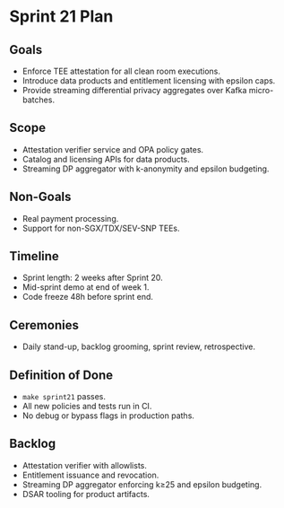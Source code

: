 # Sprint 21 Plan

## Goals
- Enforce TEE attestation for all clean room executions.
- Introduce data products and entitlement licensing with epsilon caps.
- Provide streaming differential privacy aggregates over Kafka micro-batches.

## Scope
- Attestation verifier service and OPA policy gates.
- Catalog and licensing APIs for data products.
- Streaming DP aggregator with k-anonymity and epsilon budgeting.

## Non-Goals
- Real payment processing.
- Support for non-SGX/TDX/SEV-SNP TEEs.

## Timeline
- Sprint length: 2 weeks after Sprint 20.
- Mid-sprint demo at end of week 1.
- Code freeze 48h before sprint end.

## Ceremonies
- Daily stand-up, backlog grooming, sprint review, retrospective.

## Definition of Done
- `make sprint21` passes.
- All new policies and tests run in CI.
- No debug or bypass flags in production paths.

## Backlog
- Attestation verifier with allowlists.
- Entitlement issuance and revocation.
- Streaming DP aggregator enforcing k≥25 and epsilon budgeting.
- DSAR tooling for product artifacts.
